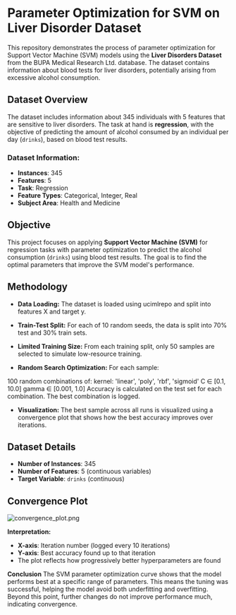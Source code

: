 # Parameter Optimization for SVM on Liver Disorder Dataset

This repository demonstrates the process of parameter optimization for Support Vector Machine (SVM) models using the **Liver Disorders Dataset** from the BUPA Medical Research Ltd. database. The dataset contains information about blood tests for liver disorders, potentially arising from excessive alcohol consumption.

## Dataset Overview

The dataset includes information about 345 individuals with 5 features that are sensitive to liver disorders. The task at hand is **regression**, with the objective of predicting the amount of alcohol consumed by an individual per day (`drinks`), based on blood test results.

### Dataset Information:
- **Instances**: 345
- **Features**: 5
- **Task**: Regression
- **Feature Types**: Categorical, Integer, Real
- **Subject Area**: Health and Medicine

## Objective

This project focuses on applying **Support Vector Machine (SVM)** for regression tasks with parameter optimization to predict the alcohol consumption (`drinks`) using blood test results. The goal is to find the optimal parameters that improve the SVM model's performance.

## Methodology
- **Data Loading:**
The dataset is loaded using ucimlrepo and split into features X and target y.

- **Train-Test Split:**
For each of 10 random seeds, the data is split into 70% test and 30% train sets.

- **Limited Training Size:**
From each training split, only 50 samples are selected to simulate low-resource training.

- **Random Search Optimization:**
For each sample:

100 random combinations of:
kernel: 'linear', 'poly', 'rbf', 'sigmoid'
C ∈ [0.1, 10.0]
gamma ∈ [0.001, 1.0]
Accuracy is calculated on the test set for each combination.
The best combination is logged.
- **Visualization:**
The best sample across all runs is visualized using a convergence plot that shows how the best accuracy improves over iterations.

## Dataset Details

- **Number of Instances**: 345
- **Number of Features**: 5 (continuous variables)
- **Target Variable**: `drinks` (continuous)

## Convergence Plot

![convergence_plot.png](https://github.com/user-attachments/assets/5f609524-07a5-4dde-955b-47e10c893711)


**Interpretation:**

- **X-axis**: Iteration number (logged every 10 iterations)
- **Y-axis**: Best accuracy found up to that iteration
- The plot reflects how progressively better hyperparameters are found

**Conclusion**
The SVM parameter optimization curve shows that the model performs best at a specific range of parameters. This means the tuning was successful, helping the model avoid both underfitting and overfitting. Beyond this point, further changes do not improve performance much, indicating convergence.

